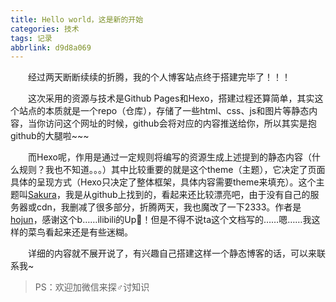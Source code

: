 ```yaml
---
title: Hello world，这是新的开始
categories: 技术
tags: 记录
abbrlink: d9d8a069
---
```


&emsp;&emsp;经过两天断断续续的折腾，我的个人博客站点终于搭建完毕了！！！

<!-- more -->

&emsp;&emsp;这次采用的资源与技术是Github Pages和Hexo，搭建过程还算简单，其实这个站点的本质就是一个repo（仓库），存储了一些html、css、js和图片等静态内容，当你访问这个网址的时候，github会将对应的内容推送给你，所以其实是抱github的大腿啦~~~  

&emsp;&emsp;而Hexo呢，作用是通过一定规则将编写的资源生成上述提到的静态内容（什么规则？我也不知道。。。）其中比较重要的就是这个theme（主题），它决定了页面具体的呈现方式（Hexo只决定了整体框架，具体内容需要theme来填充）。这个主题叫[Sakura][]，我是从github上找到的，看起来还比较漂亮吧，由于没有自己的服务器或cdn，我删减了很多部分，折腾两天，我也魔改了一下2333。作者是[hojun][]，感谢这个b……ilibili的Up🐖！但是不得不说ta这个文档写的……嗯……我这样的菜鸟看起来还是有些迷糊。 

&emsp;&emsp;详细的内容就不展开说了，有兴趣自己搭建这样一个静态博客的话，可以来联系我~

> PS：欢迎加微信来探♂讨知识

[sakura]: <https://docs.hojun.cn/sakura/docs/#/> 'Sakura的官网'
[hojun]: <https://github.com/honjun> 'hojun的github'